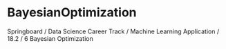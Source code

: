 # BayesianOptimization
Springboard / Data Science Career Track / Machine Learning Application / 18.2 /  6 Bayesian Optimization
